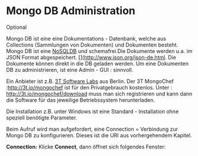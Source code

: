 # Mongo DB Administration

Optional

Mongo DB ist eine eine Dokumentations - Datenbank, welche aus Collections (Sammlungen von Dokumenten) und Dokumenten besteht. Mongo DB ist eine [NoSQLDB](https://de.wikipedia.org/wiki/NoSQL) und schemafrei.Die Dokumente werden u.a. im JSON Format abgespeichert. [](http://www.json.org/json-de.html. Die Dokumente können direkt in die DB geladen werden. Um eine Dokumenten DB zu administrieren, ist eine Admin - GUI : [](https://de.wikipedia.org/wiki/Grafische_Benutzeroberfl%C3%A4che) sinnvoll.

Ein Anbieter ist z.B. [3T Software Labs](http://3t.io/about-us) aus Berlin.
Der 3T MongoChef :http://3t.io/mongochef ist für den Privatgebrauch kostenlos.
Unter : http://3t.io/mongochef/download muss man sich registrieren und kann dann die Software für das jeweilige Betriebssystem herunterladen.

Die Installation z.B. unter Windows ist eine Standard - Installation ohne speziell benötigte Parameter.

Beim Aufruf wird man aufgefordert, eine Connection = Verbindung zur Mongo DB zu konfigurieren. Dieses ist die URI aus vorhergehendem Kapitel.

**Connection:**
Klicke **Connect**, dann öffnet sich folgendes Fenster:




